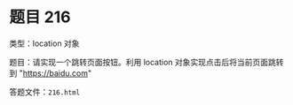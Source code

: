 <script setup>
import { loginRead } from '@/utils/login-read'

loginRead('n10007')
</script>

# 题目 216

类型：location 对象

题目：请实现一个跳转页面按钮。利用 location 对象实现点击后将当前页面跳转到 "https://baidu.com"

答题文件：`216.html`
